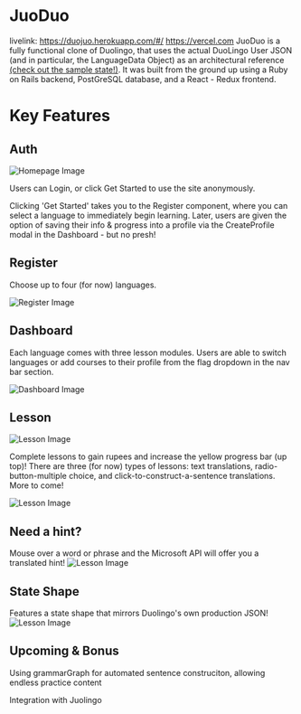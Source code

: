 # JuoDuo
livelink: https://duojuo.herokuapp.com/#/
https://vercel.com
JuoDuo is a fully functional clone of Duolingo, that uses the actual DuoLingo User JSON (and in particular, the LanguageData Object) as an architectural reference [(check out the sample state!)](https://github.com/jdarmoni/DuoJuo/wiki/Sample-State). It was built from the ground up using a Ruby on Rails backend, PostGreSQL database, and a React - Redux frontend. 

# Key Features 

## Auth 
![Homepage Image](readmeResources/homepage.png)

Users can Login, or click Get Started to use the site anonymously. 

Clicking 'Get Started' takes you to the Register component, where you can select a language to immediately begin learning. Later, users are given the option of saving their info & progress into a profile via the CreateProfile modal in the Dashboard - but no presh!

## Register 

Choose up to four (for now) languages. 

![Register Image](readmeResources/register.png)

## Dashboard 

Each language comes with three lesson modules. Users are able to switch languages or add courses to their profile from the flag dropdown in the nav bar section. 

![Dashboard Image](readmeResources/addLang.png)


## Lesson
![Lesson Image](readmeResources/lesson1.png)

Complete lessons to gain rupees and increase the yellow progress bar (up top)! There are three (for now) types of lessons: text translations, radio-button-multiple choice, and click-to-construct-a-sentence translations. More to come!

![Lesson Image](readmeResources/lesson2.png)

## Need a hint?

Mouse over a word or phrase and the Microsoft API will offer you a translated hint!
![Lesson Image](readmeResources/hint.png)


## State Shape

Features a state shape that mirrors Duolingo's own production JSON!
![Lesson Image](readmeResources/duoState.png)

## Upcoming & Bonus

Using grammarGraph for automated sentence construciton, allowing endless practice content

Integration with Juolingo


